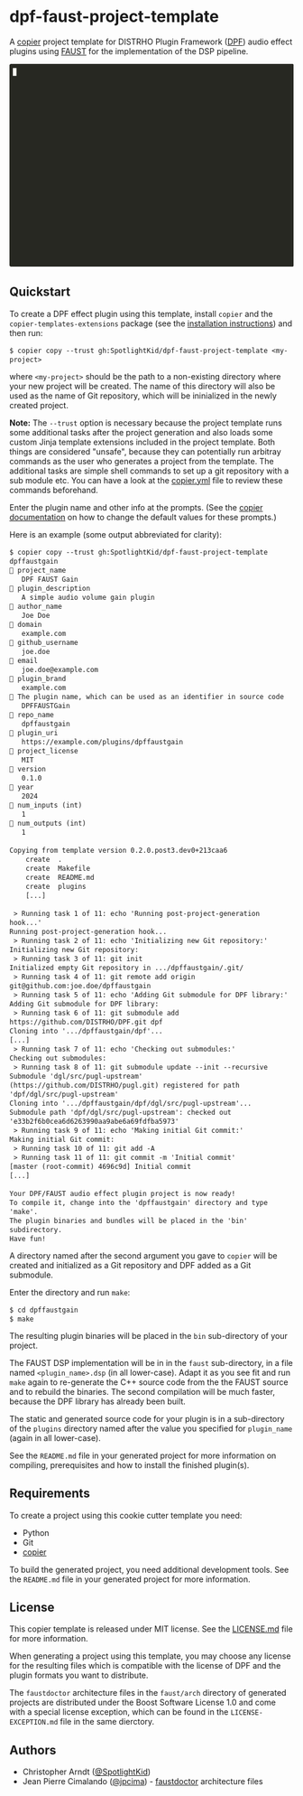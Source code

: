 # dpf-faust-project-template

A [copier] project template for DISTRHO Plugin Framework ([DPF]) audio effect
plugins using [FAUST] for the implementation of the DSP pipeline.

[![quik start asciicast](./screencast/quick-start.gif)](https://asciinema.org/a/4MsiYdGOrL6haSwv9n94qr2p6)


## Quickstart

To create a DPF effect plugin using this template, install `copier` and the
`copier-templates-extensions` package (see the [installation instructions]) and
then run:

```console
$ copier copy --trust gh:SpotlightKid/dpf-faust-project-template <my-project>
```

where `<my-project>` should be the path to a non-existing directory where your
new project will be created. The name of this directory will also be used as
the name of Git repository, which will be ininialized in the newly created
project.

**Note:** The `--trust` option is necessary because the project template runs
some additional tasks after the project generation and also loads some custom
Jinja template extensions included in the project template. Both things are
considered "unsafe", because they can potentially run arbitray commands as the
user who generates a project from the template. The additional tasks are simple
shell commands to set up a git repository with a sub module etc. You can have a
look at the [copier.yml](./copier.yml) file to review these commands
beforehand.

Enter the plugin name and other info at the prompts. (See the
[copier documentation] on how to change the default values for these prompts.)

Here is an example (some output abbreviated for clarity):

```console
$ copier copy --trust gh:SpotlightKid/dpf-faust-project-template dpffaustgain
🎤 project_name
   DPF FAUST Gain
🎤 plugin_description
   A simple audio volume gain plugin
🎤 author_name
   Joe Doe
🎤 domain
   example.com
🎤 github_username
   joe.doe
🎤 email
   joe.doe@example.com
🎤 plugin_brand
   example.com
🎤 The plugin name, which can be used as an identifier in source code
   DPFFAUSTGain
🎤 repo_name
   dpffaustgain
🎤 plugin_uri
   https://example.com/plugins/dpffaustgain
🎤 project_license
   MIT
🎤 version
   0.1.0
🎤 year
   2024
🎤 num_inputs (int)
   1
🎤 num_outputs (int)
   1

Copying from template version 0.2.0.post3.dev0+213caa6
    create  .
    create  Makefile
    create  README.md
    create  plugins
    [...]

 > Running task 1 of 11: echo 'Running post-project-generation hook...'
Running post-project-generation hook...
 > Running task 2 of 11: echo 'Initializing new Git repository:'
Initializing new Git repository:
 > Running task 3 of 11: git init
Initialized empty Git repository in .../dpffaustgain/.git/
 > Running task 4 of 11: git remote add origin git@github.com:joe.doe/dpffaustgain
 > Running task 5 of 11: echo 'Adding Git submodule for DPF library:'
Adding Git submodule for DPF library:
 > Running task 6 of 11: git submodule add https://github.com/DISTRHO/DPF.git dpf
Cloning into '.../dpffaustgain/dpf'...
[...]
 > Running task 7 of 11: echo 'Checking out submodules:'
Checking out submodules:
 > Running task 8 of 11: git submodule update --init --recursive
Submodule 'dgl/src/pugl-upstream' (https://github.com/DISTRHO/pugl.git) registered for path 'dpf/dgl/src/pugl-upstream'
Cloning into '.../dpffaustgain/dpf/dgl/src/pugl-upstream'...
Submodule path 'dpf/dgl/src/pugl-upstream': checked out 'e33b2f6b0cea6d6263990aa9abe6a69fdfba5973'
 > Running task 9 of 11: echo 'Making initial Git commit:'
Making initial Git commit:
 > Running task 10 of 11: git add -A
 > Running task 11 of 11: git commit -m 'Initial commit'
[master (root-commit) 4696c9d] Initial commit
[...]

Your DPF/FAUST audio effect plugin project is now ready!
To compile it, change into the 'dpffaustgain' directory and type 'make'.
The plugin binaries and bundles will be placed in the 'bin' subdirectory.
Have fun!
```

A directory named after the second argument you gave to `copier` will be
created and initialized as a Git repository and DPF added as a Git submodule.

Enter the directory and run `make`:

```console
$ cd dpffaustgain
$ make
```

The resulting plugin binaries will be placed in the `bin` sub-directory of your
project.

The FAUST DSP implementation will be in in the `faust` sub-directory, in a file
named `<plugin_name>.dsp` (in all lower-case). Adapt it as you see fit and run
`make` again to re-generate the C++ source code from the the FAUST source and
to rebuild the binaries. The second compilation will be much faster, because
the DPF library has already been built.

The static and generated source code for your plugin is in a sub-directory of
the `plugins` directory named after the value you specified for `plugin_name`
(again in all lower-case).

See the `README.md` file in your generated project for more information on
compiling, prerequisites and how to install the finished plugin(s).


## Requirements

To create a project using this cookie cutter template you need:

* Python
* Git
* [copier]

To build the generated project, you need additional development tools. See the
`README.md` file in your generated project for more information.


## License

This copier template is released under MIT license. See the
[LICENSE.md](./LICENSE.md) file for more information.

When generating a project using this template, you may choose any license for
the resulting files which is compatible with the license of DPF and the plugin
formats you want to distribute.

The `faustdoctor` architecture files in the `faust/arch` directory of generated
projects are distributed under the Boost Software License 1.0 and come with a
special license exception, which can be found in the `LICENSE-EXCEPTION.md`
file in the same dierctory.


## Authors

* Christopher Arndt ([@SpotlightKid])
* Jean Pierre Cimalando ([@jpcima]) - [faustdoctor] architecture files


[copier]: https://github.com/copier-org/copier
[copier documentation]: https://copier.readthedocs.io/en/stable
[dpf]: https://github.com/DISTRHO/DPF
[installation instructions]: https://github.com/copier-org/copier-templates-extensions?tab=readme-ov-file#installation
[faust]: https://faust.grame.fr/
[faustdoctor]: https://github.com/SpotlightKid/faustdoctor
[@jpcima]: https://github.com/jpcima
[@spotlightkid]: https://github.com/SpotlightKid
